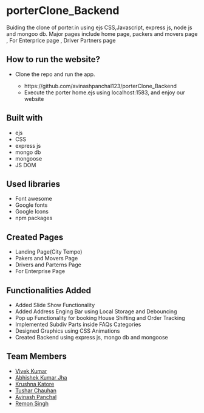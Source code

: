 # porterClone_Backend
Buiding the clone of porter.in using ejs CSS,Javascript, express js, node js and mongoo db. Major pages include home page, packers and movers page , For Enterprice page , Driver Partners page


## How to run the website?
<ul>
  <li>Clone the repo and run the app.</li>
  <ul>
    <li>https://github.com/avinashpanchal123/porterClone_Backend</li>
    <li>Execute the porter home.ejs using localhost:1583, and enjoy our website</li>
  </ul>
</ul>

## Built with
<ul>
  <li>ejs</li>
  <li>CSS</li>
    <li>express js</li>
   <li>mongo db</li>
    <li>mongoose</li>
  <li>JS DOM</li>
</ul>

## Used libraries
<ul>
  <li>Font awesome</li>
  <li>Google fonts</li>
  <li>Google Icons</li>
   <li>npm packages</li>
  
</ul>

## Created Pages 
<ul>
  <li>Landing Page(City Tempo)</li>
  <li>Pakers and Movers Page</li>
  <li>Drivers and Parterns Page</li>
  <li>For Enterprise Page </li>
</ul>

## Functionalities Added
<ul>
  <li>Added Slide Show Functionality</li>
  <li>Added Address Enging Bar using Local Storage and Debouncing</li>
  <li>Pop up Functionality for booking House Shifting and Order Tracking</li>
  <li>Implemented Subdiv Parts inside FAQs Categories</li>
  <li>Designed Graphics using CSS Animations</li>
   <li>Created Backend using express js, mongo db and mongoose</li>
 
</ul>

## Team Members 
<ul>
  <li><a href="http://github.com/Vivek14kr">Vivek Kumar</a></li>
  <li><a href="https://github.com/AbhishekKumarJha3098">Abhishek Kumar Jha</a></li>
  <li><a href="https://github.com/krushnakatore">Krushna Katore</a></li>
  <li><a href="https://github.com/Tushar-chauhan198">Tushar Chauhan</a></li>
  <li><a href="https://github.com/avinashpanchal123">Avinash Panchal</a></li>
  <li><a href="https://github.com/remonsingh">Remon Singh</a></li>
</ul>

